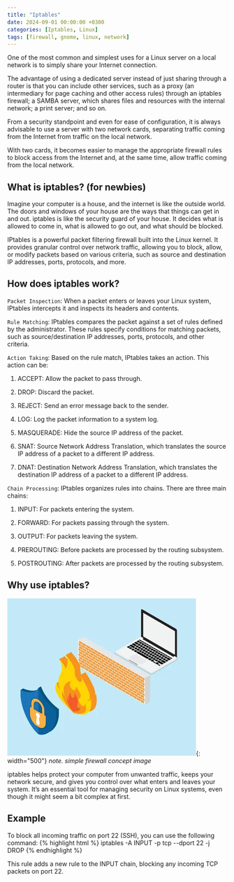 ```yaml
---
title: "Iptables"
date: 2024-09-01 00:00:00 +0300
categories: [Iptables, Linux]
tags: [firewall, gnome, linux, network]
---
```


One of the most common and simplest uses for a Linux server on a local network is to simply share your Internet connection. 

The advantage of using a dedicated server instead of just sharing through a router is that you can include other services, such as a proxy (an intermediary for page caching and other access rules) through an iptables firewall; a SAMBA server, which shares files and resources with the internal network; a print server; and so on.

From a security standpoint and even for ease of configuration, it is always advisable to use a server with two network cards, separating traffic coming from the Internet from traffic on the local network. 

With two cards, it becomes easier to manage the appropriate firewall rules to block access from the Internet and, at the same time, allow traffic coming from the local network.

## What is iptables? (for newbies)
Imagine your computer is a house, and the internet is like the outside world. The doors and windows of your house are the ways that things can get in and out. iptables is like the security guard of your house. It decides what is allowed to come in, what is allowed to go out, and what should be blocked.

IPtables is a powerful packet filtering firewall built into the Linux kernel. It provides granular control over network traffic, allowing you to block, allow, or modify packets based on various criteria, such as source and destination IP addresses, ports, protocols, and more.


## How does iptables work?
`Packet Inspection`: When a packet enters or leaves your Linux system, IPtables intercepts it and inspects its headers and contents.

`Rule Matching`: IPtables compares the packet against a set of rules defined by the administrator. These rules specify conditions for matching packets, such as source/destination IP addresses, ports, protocols, and other criteria.

`Action Taking`: Based on the rule match, IPtables takes an action. This action can be:

1.    ACCEPT: Allow the packet to pass through.

1.    DROP: Discard the packet.

1.    REJECT: Send an error message back to the sender.

1.    LOG: Log the packet information to a system log.

1.    MASQUERADE: Hide the source IP address of the packet.

1.    SNAT: Source Network Address Translation, which translates the source IP address of a packet to a different IP address.

1.    DNAT: Destination Network Address Translation, which translates the destination IP address of a packet to a different IP address.

`Chain Processing`: IPtables organizes rules into chains. There are three main chains:

1.    INPUT: For packets entering the system.

1.    FORWARD: For packets passing through the system.

1.    OUTPUT: For packets leaving the system.

1.    PREROUTING: Before packets are processed by the routing subsystem.
    
1.    POSTROUTING: After packets are processed by the routing subsystem.

## Why use iptables?

![Desktop View](/assets/img/iptables.png){: width="500"}
_note. simple firewall concept image_


iptables helps protect your computer from unwanted traffic, keeps your network secure, and gives you control over what enters and leaves your system. It’s an essential tool for managing security on Linux systems, even though it might seem a bit complex at first.

## Example

To block all incoming traffic on port 22 (SSH), you can use the following command:
{% highlight html %}
iptables -A INPUT -p tcp --dport 22 -j DROP
{% endhighlight %}

This rule adds a new rule to the INPUT chain, blocking any incoming TCP packets on port 22.



